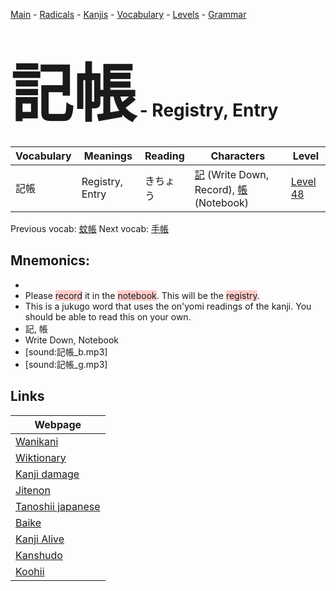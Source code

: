 <style> bigfont {font-size: 100px}</style>
[Main](../README.md) -
[Radicals](../radicals.md) -
[Kanjis](../kanjis.md) -
[Vocabulary](../vocabulary.md) -
[Levels](../levels.md) -
[Grammar](../grammar.md)
# <bigfont> 記帳</bigfont> - Registry, Entry 

| Vocabulary | Meanings | Reading | Characters | Level |
| --- | --- | --- | --- | --- |
| 記帳 | Registry, Entry | きちょう |  [記](../kanjis/記.md) (Write Down, Record), [帳](../kanjis/帳.md) (Notebook) | [Level 48](../levels/wk_level48.md) |

Previous vocab: [蚊帳](蚊帳.md) Next vocab: [手帳](手帳.md) 

## Mnemonics:

* 
* Please <span style="background-color:#ffcccb"> record</span> it in the <span style="background-color:#ffcccb"> notebook</span>. This will be the <span style="background-color:#ffcccb"> registry</span>.
* This is a jukugo word that uses the on'yomi readings of the kanji. You should be able to read this on your own.
* 記, 帳
* Write Down, Notebook
* [sound:記帳_b.mp3]
* [sound:記帳_g.mp3]


## Links 

| Webpage |
| --- |
| [Wanikani          ](https://www.wanikani.com/kanji/記帳) |
| [Wiktionary        ](https://en.wiktionary.org/wiki/記帳) |
| [Kanji damage      ](http://www.kanjidamage.com/kanji/search?utf8=✓&q=記帳) |
| [Jitenon           ](https://jitenon.com/kanji/記帳) |
| [Tanoshii japanese ](https://www.tanoshiijapanese.com/dictionary/kanji.cfm?k=記帳) |
| [Baike             ](https://baike.baidu.com/item/記帳) |
| [Kanji Alive       ](https://app.kanjialive.com/記帳) |
| [Kanshudo          ](https://www.kanshudo.com/searchmn?q=記帳) |
| [Koohii            ](https://kanji.koohii.com/study/kanji/記帳) |
